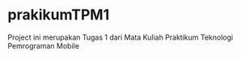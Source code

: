 # prakikumTPM1
Project ini merupakan Tugas 1 dari Mata Kuliah Praktikum Teknologi Pemrograman Mobile
